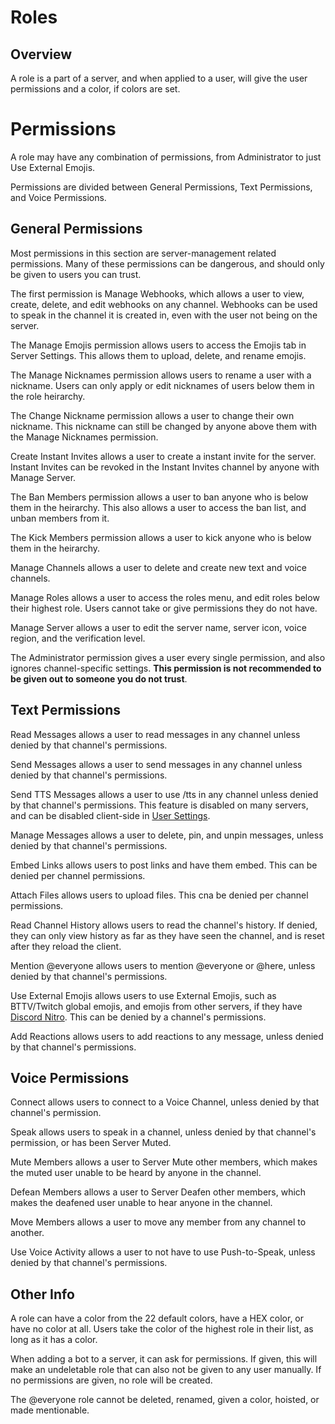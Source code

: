 <!-- TITLE: Roles -->


# Roles 

## Overview
A role is a part of a server, and when applied to a user, will give the user permissions and a color, if colors are set. 

# Permissions
A role may have any combination of permissions, from Administrator to just Use External Emojis.

Permissions are divided between General Permissions, Text Permissions, and Voice Permissions.

## General Permissions

Most permissions in this section are server-management related permissions. Many of these permissions can be dangerous, and should only be given to users you can trust.

The first permission is Manage Webhooks, which allows a user to view, create, delete, and edit webhooks on any channel. Webhooks can be used to speak in the channel it is created in, even with the user not being on the server.

The Manage Emojis permission allows users to access the Emojis tab in Server Settings. This allows them to upload, delete, and rename emojis. 

The Manage Nicknames permission allows users to rename a user with a nickname. Users can only apply or edit nicknames of users below them in the role heirarchy.

The Change Nickname permission allows a user to change their own nickname. This nickname can still be changed by anyone above them with the Manage Nicknames permission.

Create Instant Invites allows a user to create a instant invite for the server. Instant Invites can be revoked in the Instant Invites channel by anyone with Manage Server.

The Ban Members permission allows a user to ban anyone who is below them in the heirarchy. This also allows a user to access the ban list, and unban members from it.

The Kick Members permission allows a user to kick anyone who is below them in the heirarchy. 

Manage Channels allows a user to delete and create new text and voice channels.

Manage Roles allows a user to access the roles menu, and edit roles below their highest role. Users cannot take or give permissions they do not have.

Manage Server allows a user to edit the server name, server icon, voice region, and the verification level. 

The Administrator permission gives a user every single permission, and also ignores channel-specific settings. **This permission is not recommended to be given out to someone you do not trust**.

## Text Permissions

Read Messages allows a user to read messages in any channel unless denied by that channel's permissions.

Send Messages allows a user to send messages in any channel unless denied by that channel's permissions.

Send TTS Messages allows a user to use /tts in any channel unless denied by that channel's permissions. This feature is disabled on many servers, and can be disabled client-side in [User Settings](/usersettings).

Manage Messages allows a user to delete, pin, and unpin messages, unless denied by that channel's permissions.

Embed Links allows users to post links and have them embed. This can be denied per channel permissions.

Attach Files allows users to upload files. This cna be denied per channel permissions.

Read Channel History allows users to read the channel's history. If denied, they can only view history as far as they have seen the channel, and is reset after they reload the client.

Mention @everyone allows users to mention @everyone or @here, unless denied by that channel's permissions.

Use External Emojis allows users to use External Emojis, such as BTTV/Twitch global emojis, and emojis from other servers, if they have [Discord Nitro](/nitro). This can be denied by a channel's permissions.

Add Reactions allows users to add reactions to any message, unless denied by that channel's permissions. 

## Voice Permissions

Connect allows users to connect to a Voice Channel, unless denied by that channel's permission.

Speak allows users to speak in a channel, unless denied by that channel's permission, or has been Server Muted.

Mute Members allows a user to Server Mute other members, which makes the muted user unable to be heard by anyone in the channel. 

Defean Members allows a user to Server Deafen other members, which makes the deafened user unable to hear anyone in the channel.

Move Members allows a user to move any member from any channel to another. 

Use Voice Activity allows a user to not have to use Push-to-Speak, unless denied by that channel's permissions.

## Other Info

A role can have a color from the 22 default colors, have a HEX color, or have no color at all. Users take the color of the highest role in their list, as long as it has a color.

When adding a bot to a server, it can ask for permissions. If given, this will make an undeletable role that can also not be given to any user manually. If no permissions are given, no role will be created.

The @everyone role cannot be deleted, renamed, given a color, hoisted, or made mentionable. 